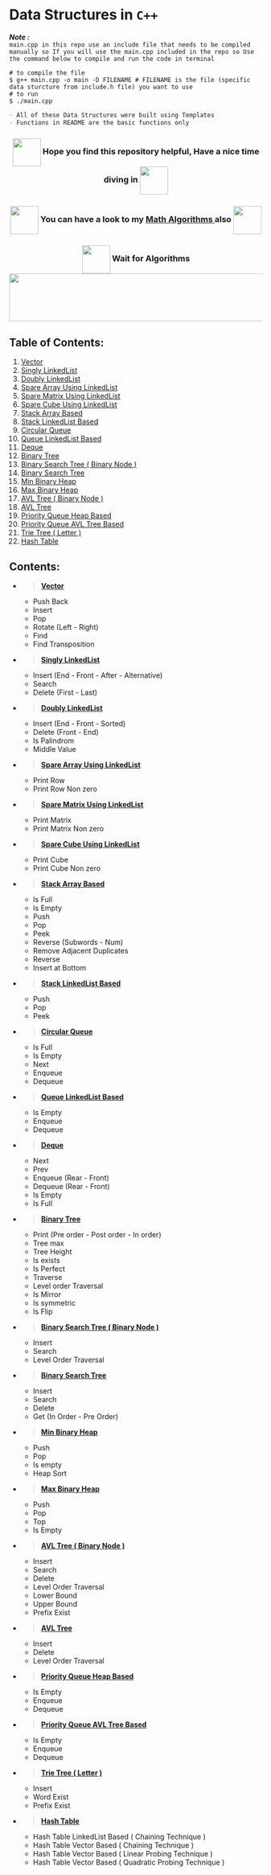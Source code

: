 # Data Structures in `C++`

***Note :*** <br>
`main.cpp in this repo use an include file that needs to be compiled manually so
If you will use the main.cpp included in the repo so Use the command below to compile and run the code in terminal `

```shell
# to compile the file
$ g++ main.cpp -o main -D FILENAME # FILENAME is the file (specific data sturcture from include.h file) you want to use
# to run
$ ./main.cpp 
```

```md
- All of these Data Structures were built using Templates
- Functions in README are the basic functions only
```

<h3 align="center"><img align="center" src="https://img.icons8.com/?size=512&id=114499&format=png" height="56" width="56"> Hope you find this repository helpful, Have a nice time diving in <img align="center" src="https://img.icons8.com/?size=512&id=114499&format=png" height="56" width="56">

<h3 align="center"><img align="center" src="https://img.icons8.com/?size=512&id=114499&format=png" height="56" width="56"> You can have a look to my <a href="https://github.com/Ali-Elshorpagi/math_algorithms"> Math Algorithms </a> also <img align="center" src="https://img.icons8.com/?size=512&id=114499&format=png" height="56" width="56">
<h3 align="center"><img align="center" src="https://img.icons8.com/?size=512&id=21501&format=png" height="56" width="56"> Wait for Algorithms

<img src="https://github.com/Govindv7555/Govindv7555/blob/main/49e76e0596857673c5c80c85b84394c1.gif" width=1100px height=95px>


## Table of Contents:
   1. [Vector](#1) 
   1. [Singly LinkedList](#2) 
   1. [Doubly LinkedList](#3) 
   1. [Spare Array Using LinkedList](#4) 
   1. [Spare Matrix Using LinkedList](#5) 
   1. [Spare Cube Using LinkedList](#6) 
   1. [Stack Array Based](#7) 
   1. [Stack LinkedList Based](#8) 
   1. [Circular Queue](#9) 
   1. [Queue LinkedList Based](#10) 
   1. [Deque](#11) 
   1. [Binary Tree](#12) 
   1. [Binary Search Tree ( Binary Node )](#13) 
   1. [Binary Search Tree](#14) 
   1. [Min Binary Heap](#15) 
   1. [Max Binary Heap](#16)
   1. [AVL Tree ( Binary Node )](#17) 
   1. [AVL Tree](#18) 
   1. [Priority Queue Heap Based](#19) 
   1. [Priority Queue AVL Tree Based](#20) 
   1. [Trie Tree ( Letter )](#21) 
   1. [Hash Table](#22) 

## Contents:

- > <a id="1"></a>[**Vector**](header/Vector.h)
     - Push Back
     - Insert
     - Pop
     - Rotate (Left - Right)
     - Find
     - Find Transposition
- > <a id="2"></a>[**Singly LinkedList**](header/Singly_LinkedList.h)
     - Insert (End - Front - After - Alternative)
     - Search
     - Delete (First - Last)
- > <a id="3"></a>[**Doubly LinkedList**](header/Doubly_LinkedList.h)
     - Insert (End - Front - Sorted)
     - Delete (Front - End)
     - Is Palindrom
     - Middle Value
- > <a id="4"></a>[**Spare Array Using LinkedList**](header/Spare_Array.h)
     - Print Row
     - Print Row Non zero
- > <a id="5"></a>[**Spare Matrix Using LinkedList**](header/Sparse_Matrix.h)
     - Print Matrix
     - Print Matrix Non zero
- > <a id="6"></a>[**Spare Cube Using LinkedList**](header/Spare_Cube.h)
     - Print Cube
     - Print Cube Non zero
- > <a id="7"></a>[**Stack Array Based**](header/Stack_Array_Based.h)
     - Is Full
     - Is Empty
     - Push
     - Pop
     - Peek
     - Reverse (Subwords - Num)
     - Remove Adjacent Duplicates
     - Reverse
     - Insert at Bottom
- > <a id="8"></a>[**Stack LinkedList Based**](header/Stack_LinkedList_Based.h)
     - Push
     - Pop
     - Peek
- > <a id="9"></a>[**Circular Queue**](header/Circular_Queue.h)
     - Is Full
     - Is Empty
     - Next
     - Enqueue
     - Dequeue
- > <a id="10"></a>[**Queue LinkedList Based**](header/Queue_LinkedList_Based.h)
     - Is Empty
     - Enqueue
     - Dequeue
- > <a id="11"></a>[**Deque**](header/Deque.h)
     - Next
     - Prev
     - Enqueue (Rear - Front)
     - Dequeue (Rear - Front)
     - Is Empty
     - Is Full
- > <a id="12"></a>[**Binary Tree**](header/Binary_Tree.h)
     - Print (Pre order - Post order - In order)
     - Tree max
     - Tree Height
     - Is exists
     - Is Perfect
     - Traverse
     - Level order Traversal
     - Is Mirror
     - Is symmetric
     - Is Flip
- > <a id="13"></a>[**Binary Search Tree ( Binary Node )**](header/Binary_Search_Tree_v2.h)
     - Insert
     - Search
     - Level Order Traversal
- > <a id="14"></a>[**Binary Search Tree**](header/Binary_Search_Tree.h)
     - Insert
     - Search
     - Delete
     - Get (In Order - Pre Order)
- > <a id="15"></a>[**Min Binary Heap**](header/Min_Heap.h)
     - Push
     - Pop
     - Is empty
     - Heap Sort
- > <a id="16"></a>[**Max Binary Heap**](header/Max_Heap.h)
     - Push
     - Pop
     - Top
     - Is Empty
- > <a id="17"></a>[**AVL Tree ( Binary Node )**](header/AVL_Tree.h)
     - Insert
     - Search
     - Delete
     - Level Order Traversal
     - Lower Bound
     - Upper Bound
     - Prefix Exist
- > <a id="18"></a>[**AVL Tree**](header/AVL_Tree_v2.h)
     - Insert
     - Delete
     - Level Order Traversal
- > <a id="19"></a>[**Priority Queue Heap Based**](header/Priority_Queue_Heap_Based.h)
     - Is Empty
     - Enqueue
     - Dequeue
- > <a id="20"></a>[**Priority Queue AVL Tree Based**](header/Priority_Queue_AVLT_Based.h)
     - Is Empty
     - Enqueue
     - Dequeue
- > <a id="21"></a>[**Trie Tree ( Letter )**](header/Trie_Tree.h)
     - Insert
     - Word Exist
     - Prefix Exist
- > <a id="22"></a>[**Hash Table**](https://github.com/Ali-Elshorpagi/Data_Structures/tree/main/source/Hash_Table)
    - Hash Table LinkedList Based ( Chaining Technique )
    - Hash Table Vector Based ( Chaining Technique )
    - Hash Table Vector Based ( Linear Probing Technique )
    - Hash Table Vector Based ( Quadratic Probing Technique )
